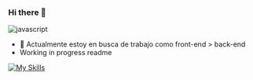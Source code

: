 ### Hi there 👋

![javascript](https://user-images.githubusercontent.com/99658965/203847048-4f3e21cb-2326-4a43-82e0-64ee41b7b13f.gif)

- 🔭 Actualmente estoy en busca de trabajo como front-end > back-end
- Working in progress readme


[![My Skills](https://skillicons.dev/icons?i=nextjs,react,redux,mysql,mongodb,javascript,java,spring,tailwind,ts,materialui,git,vercel,postman,aws,&perline=4)](https://skillicons.dev)

<!--
**Mauffin/Mauffin** is a ✨ _special_ ✨ repository because its `README.md` (this file) appears on your GitHub profile.

Here are some ideas to get you started:

- 🔭 I’m currently working on ...
- 🌱 I’m currently learning ...
- 👯 I’m looking to collaborate on ...
- 🤔 I’m looking for help with ...
- 💬 Ask me about ...
- 📫 How to reach me: ...
- 😄 Pronouns: ...
- ⚡ Fun fact: ...
-->
